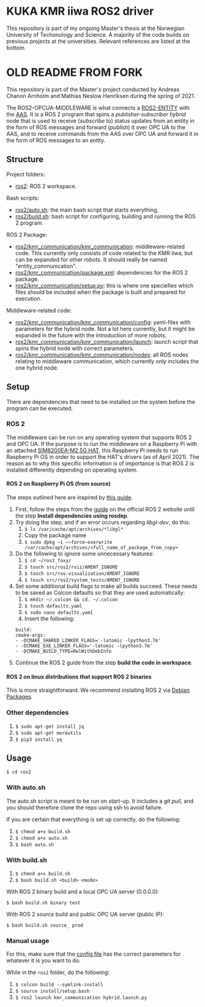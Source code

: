 # KUKA KMR iiwa ROS2 driver
This repository is part of my ongoing Master's thesis at the Norwegian University of Techonology and Science. A majority of the code builds on previous projects at the universities. Relevant references are listed at the bottom.



# OLD README FROM FORK

This repository is part of the Master's project conducted by Andreas Chanon Arnholm and Mathias Neslow Henriksen during the spring of 2021.

The ROS2-OPCUA-MIDDLEWARE is what connects a [ROS2-ENTITY](https://github.com/TPK4960-RoboticsAndAutomation-Master/ROS2-ENTITY) with the [AAS](https://github.com/TPK4960-RoboticsAndAutomation-Master/AAS). It is a ROS 2 program that spins a *publisher-subscriber hybrid* node that is used to receive (*subscribe* to) status updates from an entity in the form of ROS messages and forward (*publish*) it over OPC UA to the AAS, and to receive commands from the AAS over OPC UA and forward it in the form of ROS messages to an entity.   

## Structure
Project folders:
* [ros2](ros2): ROS 2 workspace. 

Bash scripts:
* [ros2/auto.sh](ros2/auto.sh): the main bash script that starts everything.
* [ros2/build.sh](ros2/build.sh): bash script for configuring, building and running the ROS 2 program.

ROS 2 Package:
* [ros2/kmr_communication/kmr_communication](ros2/kmr_communication/kmr_communication): middleware-related code. This currently only consists of code related to the KMR iiwa, but can be expanded for other robots. It should really be named "entity_communication".
* [ros2/kmr_communication/package.xml](ros2/kmr_communication/package.xml): dependencies for the ROS 2 package.
* [ros2/kmr_communication/setup.py](ros2/kmr_communication/setup.py): this is where one speciefies which files should be included when the package is built and prepared for execution. 

Middleware-related code:
* [ros2/kmr_communication/kmr_communication/config](ros2/kmr_communication/kmr_communication/config): yaml-files with parameters for the hybrid node. Not a lot here currently, but it might be expanded in the future with the introduction of more robots.
* [ros2/kmr_communication/kmr_communication/launch](ros2/kmr_communication/kmr_communication/launch): launch script that spins the hybrid node with correct parameters.
* [ros2/kmr_communication/kmr_communication/nodes](ros2/kmr_communication/kmr_communication/nodes): all ROS nodes relating to middleware communication, which currently only includes the one hybrid node.


## Setup
There are dependencies that need to be installed on the system before the program can be executed. 

### ROS 2
The middleware can be run on any operating system that supports ROS 2 and OPC UA. If the purpose is to run the middleware on a Raspberry Pi with an attached [SIM8200EA-M2 5G HAT](https://www.waveshare.com/wiki/SIM8200EA-M2_5G_HAT), this Raspberry Pi needs to run Raspberry Pi OS in order to support the HAT's drivers (as of April 2021). The reason as to why this specific information is of importance is that ROS 2 is installed differently depending on operating system.

#### ROS 2 on Raspberry Pi OS (from source)
The steps outlined here are inspired by [this guide](https://medium.com/swlh/raspberry-pi-ros-2-camera-eef8f8b94304).

1. First, follow the steps from the [guide](https://docs.ros.org/en/foxy/Installation/Ubuntu-Development-Setup.html) on the official ROS 2 website until the step **Install dependencies using rosdep**.
2. Try doing the step, and if an error occurs regarding *libgl-dev*, do this:
    1. `$ ls /var/cache/apt/archives/*libgl*` 
    2. Copy the package name 
    3. `$ sudo dpkg –i ––force–overwrite /var/cache/apt/archives/<full_name_of_package_from_copy>`
3. Do the following to ignore some unnecessary features:
    1. `$ cd ~/ros2_foxy/`
    2. `$ touch src/ros2/rviz/AMENT_IGNORE` 
    3. `$ touch src/ros-visualization/AMENT_IGNORE`
    4. `$ touch src/ros2/system_tests/AMENT_IGNORE`
4. Set some additional build flags to make all builds succeed. These needs to be saved as Colcon defaults so that they are used automatically:
    1. `$ mkdir ~/.colcon && cd. ~/.colcon`
    2. `$ touch defaults.yaml`
    3. `$ sudo nano defaults.yaml`
    4. Insert the following:
      ```
      build: 
      cmake-args: 
      - -DCMAKE_SHARED_LINKER_FLAGS='-latomic -lpython3.7m' 
      - -DCMAKE_EXE_LINKER_FLAGS='-latomic -lpython3.7m' 
      - -DCMAKE_BUILD_TYPE=RelWithDebInfo
      ```
5. Continue the ROS 2 guide from the step **build the code in workspace**.

#### ROS 2 on linux distributions that support ROS 2 binaries
This is more straightforward. We recommend installing ROS 2 via [Debian Packages](https://docs.ros.org/en/crystal/Installation/Linux-Install-Debians.html).

### Other dependencies
1. `$ sudo apt-get install jq`
2. `$ sudo apt-get moreutils`
3. `$ pip3 install yq`

## Usage
`$ cd ros2`

### With auto.sh
The auto.sh script is meant to be run on start-up. It includes a *git pull*, and you should therefore clone the repo using ssh to avoid failure.

If you are certain that everything is set up correctly, do the following: 
1. `$ chmod a+x build.sh`
2. `$ chmod a+x auto.sh`
3. `$ bash auto.sh`

### With build.sh
1. `$ chmod a+x build.sh`
2. `$ bash build.sh <build> <mode>`

With ROS 2 binary build and a local OPC UA server (0.0.0.0):

`$ bash build.sh binary test`

With ROS 2 source build and public OPC UA server (public IP):

`$ bash build.sh source_ prod`

### Manual usage
For this, make sure that the [config file](ros2/kmr_communication/kmr_communication/config/bringup.yaml) has the correct parameters for whatever it is you want to do.

While in the `ros2` folder, do the following:
1. `$ colcon build --symlink-install`
2. `$ source install/setup.bash`
3. `$ ros2 launch kmr_communication hybrid.launch.py`
